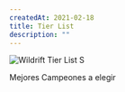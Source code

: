```yaml
---
createdAt: 2021-02-18
title: Tier List
description: ""
---
```

![](/img/img_0048.png "Wildrift Tier List S")

Mejores Campeones a elegir